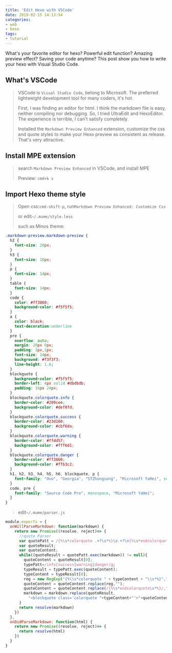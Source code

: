 ```yaml
---
title: 'Edit Hexo with VSCode'
date: 2019-02-15 14:13:54
categories:
- web
- hexo
tags:
- tutorial
---
```

What's your favorite editor for hexo? Powerful edit function? Amazing preview effect? Saving your code anytime? This post show you how to write your hexo with Visual Studio Code.

<!--more-->

## What's VSCode
> VSCode is `Visual Studio Code`, belong to Microsoft. The preferred lightweight development tool for many coders, it's hot.
> 
> First, I was finding an editor for html. I think the markdown file is easy, neither compiling nor debugging. So, I tried UltraEdit and HexoEditor. The experience is terrible, I can't satisfy completely.
> 
> Installed the `Markdown Preview Enhanced` extension, customize the css and quote styles to make your Hexo preview as consistent as release. That's very attractive.

## Install MPE extension
> search `Markdown Preview Enhanced` in VSCode, and install MPE
>
> Preview: `cmd+k v` 

## Import Hexo theme style
> Open css:`cmd-shift-p`, run`Markdown Preview Enhanced: Customize Css`
>
> or edit`~/.mume/style.less`
>
> such as Minos theme:

``` css
.markdown-preview.markdown-preview {
  h2 {
    font-size: 20px;
  }
  h3 {
    font-size: 18px;
  }
  p {
    font-size: 14px;
  }
  table {
    font-size: 14px;
  }
  code {
    color: #ff3860;
    background-color: #f5f5f5;
  }
  a {
    color: black;
    text-decoration:underline
  }
  pre {
    overflow: auto;
    margin: 20px 0px;
    padding: 1px,1px;
    font-size: 14px;
    background: #f3f3f3;
    line-height: 1.6;
  }
  blockquote {
    background-color: #f5f5f5;
    border-left: 4px solid #dbdbdb;
    padding: 16px 24px;
  }
  blockquote.colorquote.info {
    border-color: #209cee;
    background-color: #def0fd;
  }
  blockquote.colorquote.success {
    border-color: #23d160;
    background-color: #cbf6da;
  }
  blockquote.colorquote.warning {
    border-color: #ffdd57;
    background-color: #fff6d1;
  }
  blockquote.colorquote.danger {
    border-color: #ff3860;
    background-color: #ffb3c2;
  }
  h1, h2, h3, h4, h5, h6, blockquote, p {
    font-family: "Ovo", "Georgia", "STZhongsong", "Microsoft YaHei", serif;
  }
  code, pre {
    font-family: "Source Code Pro", monospace, "Microsoft YaHei";
  }
}
```
> edit`~/.mume/parser.js`
>

``` js
module.exports = {
  onWillParseMarkdown: function(markdown) {
    return new Promise((resolve, reject)=> {
      //quote Parser
      var quotePatt = /{%\s*colorquote .+?\s*%}\n.+?\n{%\s*endcolorquote\s*%}/g;
      var quoteResult;
      var quoteContent;
      while((quoteResult = quotePatt.exec(markdown)) != null){
        quoteContent = quoteResult[0];
        typePatt=/info|success|warning|danger/g;
        typeResult = typePatt.exec(quoteContent);
        typeContent = typeResult[0];
        reg = new RegExp("{%\\s*colorquote " + typeContent + "\\s*%}","g");
        quoteContent = quoteContent.replace(reg,"");
        quoteContent = quoteContent.replace(/{%\s*endcolorquote\s*%}/,"");
        markdown = markdown.replace(quoteResult, 
          "<blockquote class='colorquote "+typeContent+"'>"+quoteContent+"</blockquote>");
      }
      return resolve(markdown)
    })
  },
  onDidParseMarkdown: function(html) {
    return new Promise((resolve, reject)=> {
      return resolve(html)
    })
  }
}
```
